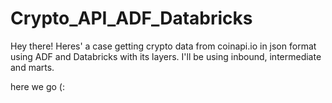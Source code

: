 # Crypto_API_ADF_Databricks
Hey there! Heres' a case getting crypto data from coinapi.io in json format using ADF and Databricks with its layers. I'll be using inbound, intermediate and marts.

here we go (:
